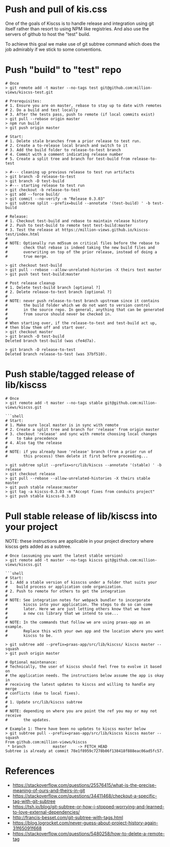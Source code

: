 # Push and pull of kis.css
One of the goals of Kiscss is to handle release and integration
using git itself rather than resort to using NPM like registries.
And also use the servers of github to host the "test" build.

To achieve this goal we make use of git subtree command which does
the job admirably if we stick to some conventions.

# Push "build" to "test" repo
```shell
# Once
> git remote add -t master --no-tags test git@github.com:million-views/kiscss-test.git

# Prerequisites:
# 1. Ensure you are on master, rebase to stay up to date with remotes
# 2. Do a build and test locally
# 3. After the tests pass, push to remote (if local commits exist)
> git pull --rebase origin master
> npm run build
> git push origin master
```

```shell
# Start:
# 1. Delete stale branches from a prior release to test run.
# 2. Create a to-release local branch and switch to it
# 3. Add the build folder to release-to-test branch
# 4. Commit with a comment indicating release number
# 5. Create a split tree and branch for test-build from release-to-test

> #--- cleaning up previous release to test run artifacts
> git branch -D release-to-test
> git branch -D test-build
> #--- starting release to test run
> git checkout -b release-to-test
> git add --force build/
> git commit --no-verify -m "Release 0.3.03"
> git subtree split --prefix=build --annotate '(test-build) ' -b test-build

# Release:
# 1. Checkout test-build and rebase to maintain release history
# 2. Push to test-build to remote test test-build:master
# 3. Test the release at https://million-views.github.io/kiscss-test/index.html
#
# NOTE: Optionally run md5sum on critical files before the rebase to
#       check that rebase is indeed taking the new build files and
#       overwriting on top of the prior release, instead of doing a
#       true merge.

> git checkout test-build
> git pull --rebase --allow-unrelated-histories -X theirs test master
> git push test test-build:master
```

```shell
# Post release cleanup
# 1. Delete test-build branch [optional ?]
# 2. Delete release-to-test branch [optional ?]
#
# NOTE: never push release-to-test branch upstream since it contains
#       the build folder which we do not want to version control
#       in the source repo. In general, anything that can be generated
#       from source should never be checked in.
#
# When starting over, if the release-to-test and test-build act up,
# then blow them off and start over.
> git checkout master
> git branch -D test-build
Deleted branch test-build (was cfe4d7a).

> git branch -D release-to-test
Deleted branch release-to-test (was 37bf510).
```

# Push stable/tagged release of lib/kiscss
```shell
# Once
> git remote add -t master --no-tags stable git@github.com:million-views/kiscss.git

```shell
# Start:
# 1. Make sure local master is in sync with remote
# 2. Create a split tree and branch for 'release' from origin master
# 3. checkout 'release' and sync with remote choosing local changes
#    to take precedence
# 4. Also tag the release
#
# NOTE: if you already have 'release' branch (from a prior run of
#       this process) then delete it first before proceeding...

> git subtree split --prefix=src/lib/kiscss --annotate '(stable) ' -b release
> git checkout release
> git pull --rebase --allow-unrelated-histories -X theirs stable master
> git push stable release:master
> git tag -a kiscss-0.3.03 -m "Accept fixes from conduits project"
> git push stable kiscss-0.3.03
```

# Pull stable release of lib/kiscss into your project
NOTE: these instructions are applicable in your project
      directory where kiscss gets added as a subtree.

```shell
# Once (assuming you want the latest stable version)
> git remote add -t master --no-tags kiscss git@github.com:million-views/kiscss.git

```shell
# Start:
# 1. Add a stable version of kisscss under a folder that suits your
#    build process or application code organization.
# 2. Push to remote for others to get the integration
#
# NOTE: See integration notes for webpack bundler to incorporate
#       kiscss into your application. The steps to do so can come
#       later. Here we are just letting others know that we have
#       a new css library that we intend to use...
#
# NOTE: In the commands that follow we are using praas-app as an example.
#       Replace this with your own app and the location where you want
#       kiscss to be.

> git subtree add --prefix=praas-app/src/lib/kiscss/ kiscss master --squash
> git push origin master
```

```shell
# Optional maintenance:
# Technically, the user of kiscss should feel free to evolve it based on
# the application needs. The instructions below assume the app is okay in
# receiving the latest updates to kiscss and willing to handle any merge
# conflicts (due to local fixes).
#
# 1. Update src/lib/kiscss subtree
#
# NOTE: depending on where you are point the ref you may or may not receive
#       the updates.

# Example 1: There have been no updates to kiscss master below
> git subtree pull --prefix=praas-app/src/lib/kiscss kiscss master --squash
From github.com:million-views/kiscss
 * branch            master     -> FETCH_HEAD
Subtree is already at commit 78e1f8959c7278b06f138418f888eac06ad5fc57.

```


# References
- https://stackoverflow.com/questions/25576415/what-is-the-precise-meaning-of-ours-and-theirs-in-git
- https://stackoverflow.com/questions/34411468/checkout-a-specific-tag-with-git-subtree
- https://tsh.io/blog/git-subtree-or-how-i-stopped-worrying-and-learned-to-love-external-dependencies/
- http://francis-besset.com/git-subtree-with-tags.html
- https://blog.logrocket.com/never-guess-about-project-history-again-31f65091f668
- https://stackoverflow.com/questions/5480258/how-to-delete-a-remote-tag
